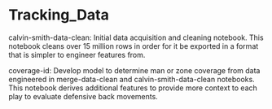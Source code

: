 # Tracking_Data

calvin-smith-data-clean: Initial data acquisition and cleaning notebook. This notebook cleans over 15 million rows in order for it be exported in a format that is simpler to engineer features from.

coverage-id: Develop model to determine man or zone coverage from data engineered in merge-data-clean and calvin-smith-data-clean notebooks. This notebook derives additional features to provide more context to each play to evaluate defensive back movements.
